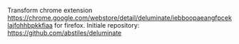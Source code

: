 Transform chrome extension https://chrome.google.com/webstore/detail/deluminate/iebboopaeangfpceklajfohhbpkkfiaa
for firefox.
Initiale repository: https://github.com/abstiles/deluminate
